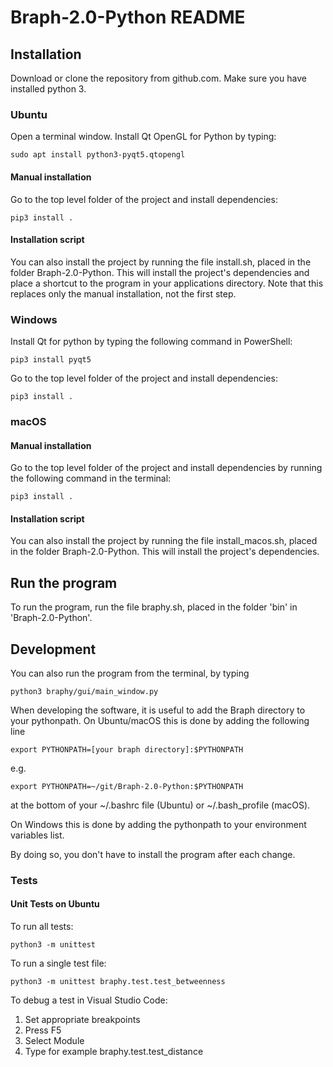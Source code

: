 # Braph-2.0-Python README

## Installation

Download or clone the repository from github.com. Make sure you have installed python 3.

### Ubuntu

Open a terminal window. Install Qt OpenGL for Python by typing:

    sudo apt install python3-pyqt5.qtopengl

#### Manual installation

Go to the top level folder of the project and install dependencies:

    pip3 install .

#### Installation script

You can also install the project by running the file install.sh, placed in the folder Braph-2.0-Python.
This will install the project's dependencies and place a shortcut to the program in your applications
directory. Note that this replaces only the manual installation, not the first step.

### Windows

Install Qt for python by typing the following command in PowerShell:

    pip3 install pyqt5

Go to the top level folder of the project and install dependencies:

    pip3 install .

### macOS

#### Manual installation

Go to the top level folder of the project and install dependencies by running the following command
in the terminal:

    pip3 install .

#### Installation script

You can also install the project by running the file install_macos.sh, placed in the folder Braph-2.0-Python.
This will install the project's dependencies.

## Run the program

To run the program, run the file braphy.sh, placed in the folder 'bin' in 'Braph-2.0-Python'.

## Development

You can also run the program from the terminal, by typing

    python3 braphy/gui/main_window.py

When developing the software, it is useful to add the Braph directory to your pythonpath.
On Ubuntu/macOS this is done by adding the following line

    export PYTHONPATH=[your braph directory]:$PYTHONPATH

e.g.

    export PYTHONPATH=~/git/Braph-2.0-Python:$PYTHONPATH

at the bottom of your ~/.bashrc file (Ubuntu) or ~/.bash_profile (macOS).

On Windows this is done by adding the pythonpath to your environment variables list.

By doing so, you don't have to install the program after each
change.

### Tests

#### Unit Tests on Ubuntu

To run all tests:

    python3 -m unittest

To run a single test file:

    python3 -m unittest braphy.test.test_betweenness

To debug a test in Visual Studio Code:

1. Set appropriate breakpoints
1. Press F5
1. Select Module
1. Type for example braphy.test.test_distance

